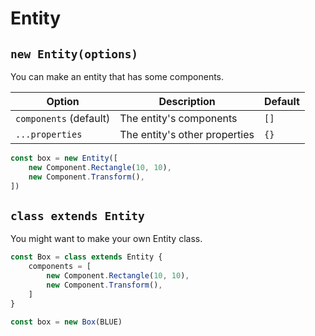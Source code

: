 # Entity

## `new Entity(options)`

You can make an entity that has some components.

| Option                 | Description                   | Default |
| ---------------------- | ----------------------------- | ------- |
| `components` (default) | The entity's components       | `[]`    |
| `...properties`        | The entity's other properties | `{}`    |

<!-- prettier-ignore -->
```javascript
const box = new Entity([
	new Component.Rectangle(10, 10),
	new Component.Transform(),
])
```

## `class extends Entity`

You might want to make your own Entity class.

<!-- prettier-ignore -->
```javascript
const Box = class extends Entity {
	components = [
		new Component.Rectangle(10, 10),
		new Component.Transform(),
	]
}

const box = new Box(BLUE)
```
